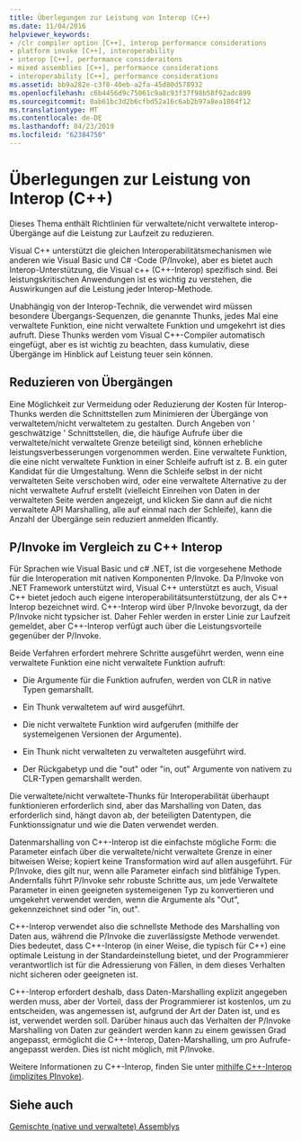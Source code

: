 ```yaml
---
title: Überlegungen zur Leistung von Interop (C++)
ms.date: 11/04/2016
helpviewer_keywords:
- /clr compiler option [C++], interop performance considerations
- platform invoke [C++], interoperability
- interop [C++], performance consideraitons
- mixed assemblies [C++], performance considerations
- interoperability [C++], performance considerations
ms.assetid: bb9a282e-c3f8-40eb-a2fa-45d80d578932
ms.openlocfilehash: c6b4456d9c75061c9a8c93f37f98b58f92adc899
ms.sourcegitcommit: 0ab61bc3d2b6cfbd52a16c6ab2b97a8ea1864f12
ms.translationtype: MT
ms.contentlocale: de-DE
ms.lasthandoff: 04/23/2019
ms.locfileid: "62384750"
---
```

# <a name="performance-considerations-for-interop-c"></a>Überlegungen zur Leistung von Interop (C++)

Dieses Thema enthält Richtlinien für verwaltete/nicht verwaltete interop-Übergänge auf die Leistung zur Laufzeit zu reduzieren.

Visual C++ unterstützt die gleichen Interoperabilitätsmechanismen wie anderen wie Visual Basic und C# -Code (P/Invoke), aber es bietet auch Interop-Unterstützung, die Visual c++ (C++-Interop) spezifisch sind. Bei leistungskritischen Anwendungen ist es wichtig zu verstehen, die Auswirkungen auf die Leistung jeder Interop-Methode.

Unabhängig von der Interop-Technik, die verwendet wird müssen besondere Übergangs-Sequenzen, die genannte Thunks, jedes Mal eine verwaltete Funktion, eine nicht verwaltete Funktion und umgekehrt ist dies aufruft. Diese Thunks werden vom Visual C++-Compiler automatisch eingefügt, aber es ist wichtig zu beachten, dass kumulativ, diese Übergänge im Hinblick auf Leistung teuer sein können.

## <a name="reducing-transitions"></a>Reduzieren von Übergängen

Eine Möglichkeit zur Vermeidung oder Reduzierung der Kosten für Interop-Thunks werden die Schnittstellen zum Minimieren der Übergänge von verwaltetem/nicht verwaltetem zu gestalten. Durch Angeben von ' geschwätzige ' Schnittstellen, die, die häufige Aufrufe über die verwaltete/nicht verwaltete Grenze beteiligt sind, können erhebliche leistungsverbesserungen vorgenommen werden. Eine verwaltete Funktion, die eine nicht verwaltete Funktion in einer Schleife aufruft ist z. B. ein guter Kandidat für die Umgestaltung. Wenn die Schleife selbst in der nicht verwalteten Seite verschoben wird, oder eine verwaltete Alternative zu der nicht verwaltete Aufruf erstellt (vielleicht Einreihen von Daten in der verwalteten Seite werden angezeigt, und klicken Sie dann auf die nicht verwaltete API Marshalling, alle auf einmal nach der Schleife), kann die Anzahl der Übergänge sein reduziert anmelden Ificantly.

## <a name="pinvoke-vs-c-interop"></a>P/Invoke im Vergleich zu C++ Interop

Für Sprachen wie Visual Basic und c# .NET, ist die vorgesehene Methode für die Interoperation mit nativen Komponenten P/Invoke. Da P/Invoke von .NET Framework unterstützt wird, Visual C++ unterstützt es auch, Visual C++ bietet jedoch auch eigene interoperabilitätsunterstützung, der als C++ Interop bezeichnet wird. C++-Interop wird über P/Invoke bevorzugt, da der P/Invoke nicht typsicher ist. Daher Fehler werden in erster Linie zur Laufzeit gemeldet, aber C++-Interop verfügt auch über die Leistungsvorteile gegenüber der P/Invoke.

Beide Verfahren erfordert mehrere Schritte ausgeführt werden, wenn eine verwaltete Funktion eine nicht verwaltete Funktion aufruft:

- Die Argumente für die Funktion aufrufen, werden von CLR in native Typen gemarshallt.

- Ein Thunk verwaltetem auf wird ausgeführt.

- Die nicht verwaltete Funktion wird aufgerufen (mithilfe der systemeigenen Versionen der Argumente).

- Ein Thunk nicht verwalteten zu verwalteten ausgeführt wird.

- Der Rückgabetyp und die "out" oder "in, out" Argumente von nativem zu CLR-Typen gemarshallt werden.

Die verwaltete/nicht verwaltete-Thunks für Interoperabilität überhaupt funktionieren erforderlich sind, aber das Marshalling von Daten, das erforderlich sind, hängt davon ab, der beteiligten Datentypen, die Funktionssignatur und wie die Daten verwendet werden.

Datenmarshalling von C++-Interop ist die einfachste mögliche Form: die Parameter einfach über die verwaltete/nicht verwaltete Grenze in einer bitweisen Weise; kopiert keine Transformation wird auf allen ausgeführt. Für P/Invoke, dies gilt nur, wenn alle Parameter einfach sind blitfähige Typen. Andernfalls führt P/Invoke sehr robuste Schritte aus, um jede Verwaltete Parameter in einen geeigneten systemeigenen Typ zu konvertieren und umgekehrt verwendet werden, wenn die Argumente als "Out", gekennzeichnet sind oder "in, out".

C++-Interop verwendet also die schnellste Methode des Marshalling von Daten aus, während die P/Invoke die zuverlässigste Methode verwendet. Dies bedeutet, dass C++-Interop (in einer Weise, die typisch für C++) eine optimale Leistung in der Standardeinstellung bietet, und der Programmierer verantwortlich ist für die Adressierung von Fällen, in dem dieses Verhalten nicht sicheren oder geeigneten ist.

C++-Interop erfordert deshalb, dass Daten-Marshalling explizit angegeben werden muss, aber der Vorteil, dass der Programmierer ist kostenlos, um zu entscheiden, was angemessen ist, aufgrund der Art der Daten ist, und es ist, verwendet werden soll. Darüber hinaus auch das Verhalten der P/Invoke Marshalling von Daten zur geändert werden kann zu einem gewissen Grad angepasst, ermöglicht die C++-Interop, Daten-Marshalling, um pro Aufrufe-angepasst werden. Dies ist nicht möglich, mit P/Invoke.

Weitere Informationen zu C++-Interop, finden Sie unter [mithilfe C++-Interop (implizites PInvoke)](../dotnet/using-cpp-interop-implicit-pinvoke.md).

## <a name="see-also"></a>Siehe auch

[Gemischte (native und verwaltete) Assemblys](../dotnet/mixed-native-and-managed-assemblies.md)
